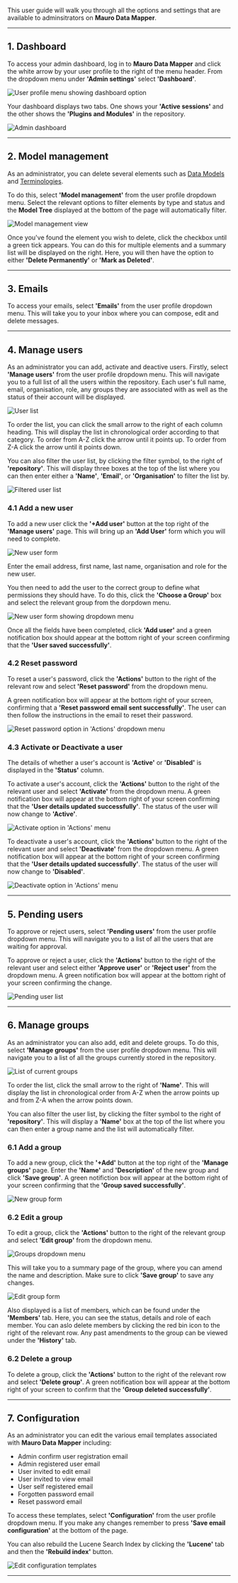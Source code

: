 This user guide will walk you through all the options and settings that are available to adminsitrators on **Mauro Data Mapper**.

---
## 1. Dashboard

To access your admin dashboard, log in to **Mauro Data Mapper** and click the white arrow by your user profile to the right of the menu header. From the dropdown menu under **'Admin settings'** select **'Dashboard'**.

![User profile menu showing dashboard option](user-profile-menu-dashboard.png)

Your dashboard displays two tabs. One shows your **'Active sessions'** and the other shows the **'Plugins and Modules'** in the repository. 

![Admin dashboard](admin-dashboard.png)

--- 

## 2. Model management

As an administrator, you can delete several elements such as [Data Models](../../glossary/data-model/data-model.md) and [Terminologies](../../glossary/terminology-data-type/terminology-data-type.md). 

To do this, select **'Model management'** from the user profile dropdown menu. Select the relevant options to filter elements by type and status and the **Model Tree** displayed at the bottom of the page will automatically filter. 

![Model management view](model-management.png)

Once you've found the element you wish to delete, click the checkbox until a green tick appears. You can do this for multiple elements and a summary list will be displayed on the right. Here, you will then have the option to either **'Delete Permanently'** or **'Mark as Deleted'**.

---

## 3. Emails

To access your emails, select **'Emails'** from the user profile dropdown menu. This will take you to your inbox where you can compose, edit and delete messages. 

---

## <a name="manage-users"></a>4. Manage users 

As an administrator you can add, activate and deactive users. Firstly, select **'Manage users'** from the user profile dropdown menu. This will navigate you to a full list of all the users within the repository. Each user's full name, email, organisation, role, any groups they are associated with as well as the status of their account will be displayed. 

![User list](manage-users-list.png)

To order the list, you can click the small arrow to the right of each column heading. This will display the list in chronological order according to that category. To order from A-Z click the arrow until it points up. To order from Z-A click the arrow until it points down.

You can also filter the user list, by clicking the filter symbol, to the right of **'repository'**. This will display three boxes at the top of the list where you can then enter either a **'Name'**, **'Email'**, or **'Organisation'** to filter the list by.

![Filtered user list](filtered-user-list.png)

### 4.1 Add a new user

To add a new user click the **'+Add user'** button at the top right of the **'Manage users'** page. This will bring up an **'Add User'** form which you will need to complete. 

![New user form](new-user-form.png)

Enter the email address, first name, last name, organisation and role for the new user. 

You then need to add the user to the correct group to define what permissions they should have. To do this, click the **'Choose a Group'** box and select the relevant group from the dorpdown menu. 

![New user form showing dropdown menu](new-user-form-dropdown-menu.png)

Once all the fields have been completed, click **'Add user'** and a green notification box should appear at the bottom right of your screen confirming that the **'User saved successfully'**. 


### 4.2 Reset password

To reset a user's password, click the **'Actions'** button to the right of the relevant row and select **'Reset password'** from the dropdown menu. 

A green notification box will appear at the bottom right of your screen, confirming that a **'Reset password email sent successfully'**. The user can then follow the instructions in the email to reset their password. 

![Reset password option in 'Actions' dropdown menu](reset-password.png)

### 4.3 Activate or Deactivate a user

The details of whether a user's account is **'Active'** or **'Disabled'** is displayed in the **'Status'** column.

To activate a user's account, click the **'Actions'** button to the right of the relevant user and select **'Activate'** from the dropdown menu. A green notification box will appear at the bottom right of your screen confirming that the **'User details updated successfully'**. The status of the user will now change to **'Active'**. 

![Activate option in 'Actions' menu](activate-user.png)

To deactivate a user's account, click the **'Actions'** button to the right of the relevant user and select **'Deactivate'** from the dropdown menu. A green notification box will appear at the bottom right of your screen confirming that the **'User details updated successfully'**. The status of the user will now change to **'Disabled'**. 

![Deactivate option in 'Actions' menu](deactivate-user.png)

---

## 5. Pending users

To approve or reject users, select **'Pending users'** from the user profile dropdown menu. This will navigate you to a list of all the users that are waiting for approval. 

To approve or reject a user, click the **'Actions'** button to the right of the relevant user and select either **'Approve user'** or **'Reject user'** from the dropdown menu. A green notification box will appear at the bottom right of your screen confirming the change. 

![Pending user list](pending-user.png)

---

## <a name="manage-groups"></a>6. Manage groups

As an administrator you can also add, edit and delete groups. To do this, select **'Manage groups'** from the user profile dropdown menu. This will navigate you to a list of all the groups currently stored in the repository.

![List of current groups](groups-list.png)

To order the list, click the small arrow to the right of **'Name'**. This will display the list in chronological order from A-Z when the arrow points up and from Z-A when the arrow points down.

You can also filter the user list, by clicking the filter symbol to the right of **'repository'**. This will display a **'Name'** box at the top of the list where you can then enter a group name and the list will automatically filter.

### 6.1 Add a group

To add a new group, click the **'+Add'** button at the top right of the **'Manage groups'** page. Enter the **'Name'** and **'Description'** of the new group and click **'Save group'**. A green notifiction box will appear at the bottom right of your screen confirming that the **'Group saved successfully'**. 

![New group form](new-group-form.png)

### 6.2 Edit a group

To edit a group, click the **'Actions'** button to the right of the relevant group and select **'Edit group'** from the dropdown menu.

![Groups dropdown menu](groups-actions-menu.png)

This will take you to a summary page of the group, where you can amend the name and description. Make sure to click **'Save group'** to save any changes.

![Edit group form](edit-group-form.png)

Also displayed is a list of members, which can be found under the **'Members'** tab. Here, you can see the status, details and role of each member. You can aslo delete members by clicking the red bin icon to the right of the relevant row. Any past amendments to the group can be viewed under the **'History'** tab.

### 6.2 Delete a group

To delete a group, click the **'Actions'** button to the right of the relevant row and select **'Delete group'**. A green notification box will appear at the bottom right of your screen to confirm that the **'Group deleted successfully'**.

---

## 7. Configuration

As an administrator you can edit the various email templates associated with **Mauro Data Mapper** including:

* Admin confirm user registration email
* Admin registered user email
* User invited to edit email
* User invited to view email
* User self registered email
* Forgotten password email
* Reset password email

To access these templates, select **'Configuration'** from the user profile dropdown menu. If you make any changes remember to press **'Save email configuration'** at the bottom of the page. 

You can also rebuild the Lucene Search Index by clicking the **'Lucene'** tab and then the **'Rebuild index'** button. 

![Edit configuration templates](configuration-form.png)

---
